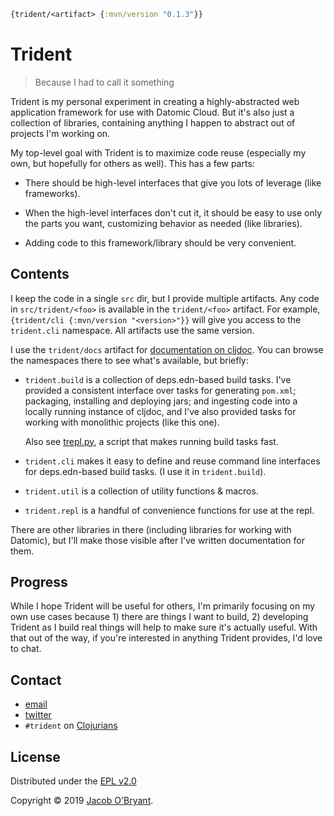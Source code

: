 ```clojure
{trident/<artifact> {:mvn/version "0.1.3"}}
```

# Trident

> Because I had to call it something

Trident is my personal experiment in creating a highly-abstracted web
application framework for use with Datomic Cloud. But it's also just a
collection of libraries, containing anything I happen to abstract out of
projects I'm working on.

My top-level goal with Trident is to maximize code reuse (especially my own, but
hopefully for others as well). This has a few parts:

 - There should be high-level interfaces that give you lots of leverage (like
   frameworks).

 - When the high-level interfaces don't cut it, it should be easy to use only
   the parts you want, customizing behavior as needed (like libraries).

 - Adding code to this framework/library should be very convenient.

## Contents

I keep the code in a single `src` dir, but I provide multiple artifacts. Any
code in `src/trident/<foo>` is available in the `trident/<foo>` artifact. For
example, `{trident/cli {:mvn/version "<version>"}}` will give you access to the
`trident.cli` namespace. All artifacts use the same version.

I use the `trident/docs` artifact for [documentation on cljdoc]. You can browse
the namespaces there to see what's available, but briefly:

 - `trident.build` is a collection of deps.edn-based build tasks. I've provided
   a consistent interface over tasks for generating `pom.xml`; packaging,
   installing and deploying jars; and ingesting code into a locally running
   instance of cljdoc, and I've also provided tasks for working with monolithic
   projects (like this one).

   Also see [trepl.py], a script that makes running build tasks fast.

 - `trident.cli` makes it easy to define and reuse command line interfaces for
   deps.edn-based build tasks. (I use it in `trident.build`).

 - `trident.util` is a collection of utility functions & macros.

 - `trident.repl` is a handful of convenience functions for use at the repl.

There are other libraries in there (including libraries for working with
Datomic), but I'll make those visible after I've written documentation for them.

## Progress

While I hope Trident will be useful for others, I'm primarily focusing on my own
use cases because 1) there are things I want to build, 2) developing Trident as
I build real things will help to make sure it's actually useful. With that out
of the way, if you're interested in anything Trident provides, I'd love to chat.

## Contact

 - [email](mailto:foo@jacobobryant.com)
 - [twitter](https://twitter.com/obryant666)
 - `#trident` on [Clojurians](https://clojurians.slack.com)

## License

Distributed under the [EPL v2.0](LICENSE)

Copyright &copy; 2019 [Jacob O'Bryant](https://jacobobryant.com).

[documentation on cljdoc]: https://cljdoc.org/d/trident/docs/CURRENT/doc/readme
[trepl.py]: https://cljdoc.org/d/trident/docs/CURRENT/doc/running-build-tasks-quickly-with-trepl-py-
